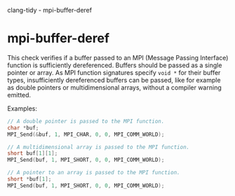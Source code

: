 clang-tidy - mpi-buffer-deref

</div>

# mpi-buffer-deref

This check verifies if a buffer passed to an MPI (Message Passing
Interface) function is sufficiently dereferenced. Buffers should be
passed as a single pointer or array. As MPI function signatures specify
`void *` for their buffer types, insufficiently dereferenced buffers can
be passed, like for example as double pointers or multidimensional
arrays, without a compiler warning emitted.

Examples:

``` c++
// A double pointer is passed to the MPI function.
char *buf;
MPI_Send(&buf, 1, MPI_CHAR, 0, 0, MPI_COMM_WORLD);

// A multidimensional array is passed to the MPI function.
short buf[1][1];
MPI_Send(buf, 1, MPI_SHORT, 0, 0, MPI_COMM_WORLD);

// A pointer to an array is passed to the MPI function.
short *buf[1];
MPI_Send(buf, 1, MPI_SHORT, 0, 0, MPI_COMM_WORLD);
```
